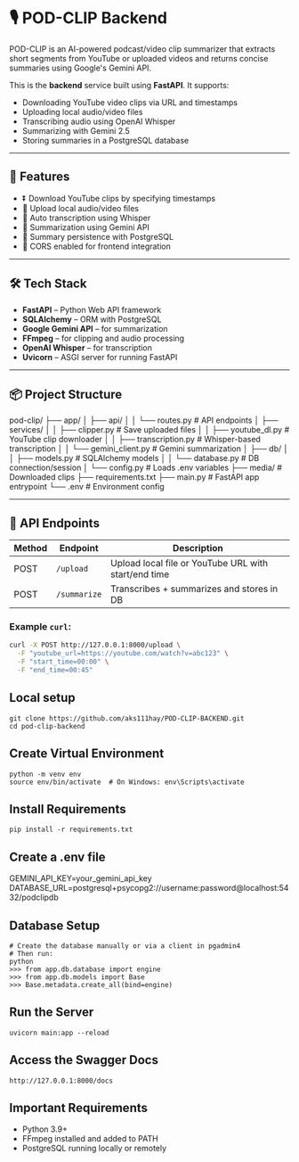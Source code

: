 # 🎙️ POD-CLIP Backend

POD-CLIP is an AI-powered podcast/video clip summarizer that extracts short segments from YouTube or uploaded videos and returns concise summaries using Google's Gemini API.

This is the **backend** service built using **FastAPI**. It supports:
- Downloading YouTube video clips via URL and timestamps
- Uploading local audio/video files
- Transcribing audio using OpenAI Whisper
- Summarizing with Gemini 2.5
- Storing summaries in a PostgreSQL database

---

## 🚀 Features

- ⏬ Download YouTube clips by specifying timestamps
- 📁 Upload local audio/video files
- 📝 Auto transcription using Whisper
- 🤖 Summarization using Gemini API
- 🧠 Summary persistence with PostgreSQL
- 🔐 CORS enabled for frontend integration

---

## 🛠️ Tech Stack

- **FastAPI** – Python Web API framework
- **SQLAlchemy** – ORM with PostgreSQL
- **Google Gemini API** – for summarization
- **FFmpeg** – for clipping and audio processing
- **OpenAI Whisper** – for transcription
- **Uvicorn** – ASGI server for running FastAPI

---

## 📦 Project Structure
pod-clip/
├── app/
│ ├── api/
│ │ └── routes.py # API endpoints
│ ├── services/
│ │ ├── clipper.py # Save uploaded files
│ │ ├── youtube_dl.py # YouTube clip downloader
│ │ ├── transcription.py # Whisper-based transcription
│ │ └── gemini_client.py # Gemini summarization
│ ├── db/
│ │ ├── models.py # SQLAlchemy models
│ │ └── database.py # DB connection/session
│ └── config.py # Loads .env variables
├── media/ # Downloaded clips
├── requirements.txt
├── main.py # FastAPI app entrypoint
└── .env # Environment config


---

## 🧪 API Endpoints

| Method | Endpoint      | Description                   |
|--------|---------------|-------------------------------|
| POST   | `/upload`     | Upload local file or YouTube URL with start/end time |
| POST   | `/summarize`  | Transcribes + summarizes and stores in DB |

### Example `curl`:
```bash
curl -X POST http://127.0.0.1:8000/upload \
  -F "youtube_url=https://youtube.com/watch?v=abc123" \
  -F "start_time=00:00" \
  -F "end_time=00:45"
```
## Local setup
```
git clone https://github.com/aks111hay/POD-CLIP-BACKEND.git
cd pod-clip-backend
```
## Create Virtual Environment
```
python -m venv env
source env/bin/activate  # On Windows: env\Scripts\activate
```
## Install Requirements
```
pip install -r requirements.txt
```
## Create a .env file

GEMINI_API_KEY=your_gemini_api_key
DATABASE_URL=postgresql+psycopg2://username:password@localhost:5432/podclipdb

## Database Setup
```
# Create the database manually or via a client in pgadmin4
# Then run:
python
>>> from app.db.database import engine
>>> from app.db.models import Base
>>> Base.metadata.create_all(bind=engine)
```


## Run the Server
```
uvicorn main:app --reload
```

## Access the Swagger Docs
```
http://127.0.0.1:8000/docs
```
## Important Requirements
- Python 3.9+
- FFmpeg installed and added to PATH
- PostgreSQL running locally or remotely

